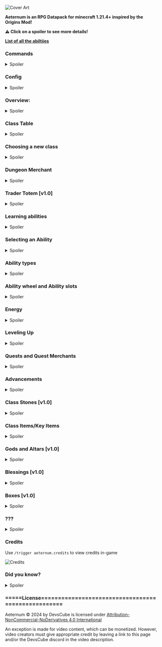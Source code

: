 ![Cover Art](https://cdn.modrinth.com/data/cached_images/8a9a4e6aad7b845a07c46278291c19d777f4dfff_0.webp)

**Aeternum is an RPG Datapack for minecraft 1.21.4+ inspired by the Origins Mod!**

**⚠ Click on a spoiler to see more details!**

**[List of all the abiltiies](https://docs.google.com/spreadsheets/d/1a80ub1OECNhR8d4D7AuQ2IObXjS4uoD7A2lb1Gnsn38/edit?usp=sharing)**

### Commands
<details>
<summary>Spoiler</summary>

- `/trigger aeternum.credits` - View credits
- `/trigger aeternum.config` - View config

</details>

### Config

<details>
<summary>Spoiler</summary>

![Config in game](https://cdn.modrinth.com/data/cached_images/fc152cb00666ad12661083d7c708a764f3cf149f.png)
</details>

### Overview:
<details>
<summary>Spoiler</summary>

Aeternum is an RPG Datapack for Minecraft, featuring:

- Over 400 abilities
- 16 classes
- dungeons (soon™)
- an energy system
- A level-up system
- Custom items + mobs (soon™)
- boxes (loot-boxes)
- gods
- and so much more!

![All the classes in Aeternum](https://cdn.modrinth.com/data/cached_images/3ba4bbca20bfd5cbd8a578db18ffddea0c0037fd.png)

</details>

### Class Table

<details>
<summary>Spoiler</summary>

Use `/loot give @s loot aeternum:class_table` to give yourself a class table

Found in plains villages

Allows you to:
- Choose your first ever class
- Learn class abilities
- Change your class using a class stone
- Change the slots in your ability wheel
- Choose a new class once you’ve mastered your selected class

![Class Table GUI](https://cdn.modrinth.com/data/cached_images/13cdc6246df9bb8ef4e017e1c71c2495f50be069.png)
![Crafting Recipe](https://cdn.modrinth.com/data/cached_images/789fc3ad017fff8fd7143dd07232fedd781f99fd.png)
![Class Table in village](https://cdn.modrinth.com/data/cached_images/75164cbf7e0fa2da100c4e5028087e77e1d9b3de_0.webp)

</details>

### Choosing a new class

<details>
<summary>Spoiler</summary>

In order to use Aeternum's features, it is advised to learn a choose a class first. In the class table, and as of release alpha, there are 5 classes to select.

- Archer
- Mage
- Swordsman
- Rogue
- Healer

In v1.0, 11 new classes have been introduced:

- Miner
- Enchanter
- Smith
- Soldier
- Warrior
- Summoner
- Druid
- Traveler
- Alchemist
- Monster
- Barbarian
  
![Classes](https://cdn.modrinth.com/data/cached_images/e1c5ba2575fb6a20f33ba4a5f9e4e619a67455ee.png)

Choosing a new class will give you a starting ability to use, and might provide custom items (for example, swordsman's longswords and rogue's daggers).
After you choose a class, you can master that class by leveling up to level 10 in that class.
After doing so, you will able to choose another class, through class stones, or through the GUI shown above.

</details>

### Dungeon Merchant

<details>
<summary>Spoiler</summary>

Use `/function aeternum:merchant/summon` to summon a merchant

The merchant will sell class scrolls, and **class stones** (v1.0).

A merchant has a 60% chance to replace the spawn of a wandering trader. This can be changed using the config.

By default, merchants will glow and make a sound to players within 30 blocks of it when spawning.
Optionally, it is possible to make them display a message when spawned using the config.

![Merchant in the wild](https://cdn.modrinth.com/data/cached_images/df7a5032b3eba739ad276e9c04cb1d4e0d94a80c.png)

![Trades in alpha version](https://cdn.modrinth.com/data/cached_images/db2036aadd9f46cc289077ee441a652a00249ae9.png)

</details>

### Trader Totem [v1.0]

<details>
<summary>Spoiler</summary>

The trader totem is dropped by the dungeon merchant when it dies. It is basically a spawn egg that allows you to summon another dungeon merchant wherever you please.

![Trader Totem spawning a merchant](https://cdn.modrinth.com/data/cached_images/7cef7e384a798bd280228dc52bc208f1eda54773_0.webp)

</details>

### Learning abilities

<details>
<summary>Spoiler</summary>

Use `/loot give @s loot aeternum:scrolls/...` to give yourself class scrolls

Throughout your journey in the minecraft world, you may find **class scrolls** (obtained from dungeon merchants [alpha], and boxes [v1.0]), which are the various abilities your class gives you. To add a class scroll to your unlocked abilties, you may use the "Use a class scroll" menu in the class table.

![Learning Abilities](https://cdn.modrinth.com/data/cached_images/a857eb76c65cac06aab2cbe1d58463cef73f0576.png)

Each class scroll can only be used in this menu **if you have the required class and its required level.** This information can be seen in the tooltip of the scroll.

![Example Tooltip](https://cdn.modrinth.com/data/cached_images/89d8a9f51abf18fbc8e3a6d552154baf039b5447.png)

</details>

### Selecting an Ability

<details>
<summary>Spoiler</summary>

As Aeternum offers a lot of unique abilties, this menu will serve as a guide to keep track of them all. Here you can **select abilities to put in your ability wheel, remove them from the slots in the ability wheel, and scroll through 24 pages of possible abilities to choose from** (that is, if you unlocked all of them).

![Example](https://cdn.modrinth.com/data/cached_images/f873f856bfe9eb158caab2b40f2b72ff1122e913.png)
![Example 2](https://cdn.modrinth.com/data/cached_images/4de420dd97a75fedc3847ae710531d62b9d4aa78.png)

- Clicking on the number button (between the arrow buttons) will cycle between all the ability wheel slots you can modify
- Left-clicking on an ability will result in that ability being selected
- The arrow buttons will change pages
- The button on the top right (when clicked on) will show all the abilities that are currently in the ability wheel.
- The green button below it clears the currently selected slot.

</details>

### Ability types

<details>
<summary>Spoiler</summary>

- Activated: activate when used through the ability wheel item.
- Passive: will give you passive effects, as long as the ability is in the ability wheel.
- Key: grant you access to special items only available to specific classes, with unique effects such as increased reach or attack damage!

</details>

### Ability wheel and Ability slots

<details>
<summary>Spoiler</summary>

The ability wheel is the item that lets you use all of your active-type abilities.
It cannot be removed from the inventory.

When holding it in hand, you will see the amount of **energy** you have on the bottom, and you can **rightclick to activate an ability,** or put the item in **offhand (F by default) to swap between your available ability wheel slots.

When using an ability, it will consume your energy. Each ability will use up various amounts of EN. If you do not have enough EN for an ability, you cannot use that ability.

![Example](https://cdn.modrinth.com/data/cached_images/f6d87fe1fe450726c0432670904118bb46edc306.png)

Unlocking ability wheel slots is pretty straightforward. When you level up your first class, you will automatically unlock new ability wheel slots. **The maximum amount of ability wheel slots is 8.** This is to balance the features in the datapack.

</details>

### Energy

<details>
<summary>Spoiler</summary>

The energy system works as a system to make sure you can't use too many abilities at once.

- It regenerates like normal health.
- *Generally* an ability costs an EN amount equivalent to the level of the ability to use.
- Passive abilities and Key abilities do not use EN.
- Your current amount of EN is displayed when you hold the ability wheel.
- A different icon will show depending on your current class. (Have fun seeing them in survival - or by ripping them from the resourcepack!)
- **Eating Beetroot will generate 2 mana.** This can be disabled in the config.

![Archer's icons](https://cdn.modrinth.com/data/cached_images/7b0e863384a2393e29eb15dc0ad89d3003fd185a.png)
 This is just an example lol

Icon list:
- Summoner - Spirits
- Smith - Metal
- Archer - Focus
- Swordsman - Slash
- Barbarian - Charge
- Mage - Mana
- Traveler - XP
- Druid - Nature
- Warrior - I genuinely don't remember this one
- Monster - Blood
- Alchemist - Potion
- Soldier - Shield
- Healer - Life
- Rogue - Shadow
- Miner - Rock
- Enchanter - Paper

</details>

### Leveling Up

<details>
<summary>Spoiler</summary>

To level up a class in aeternum you need to do a specific thing related to your current class.

Here are all the ways to level up a class:
- Summoner - Breed animals
- Smith - Use weapons (change durability of weapons)
- Archer - Kill enemies (bow/crossbow ranged damage)
- Swordsman - Kill enemies (swords)
- Barbarian - Kill enemies (axes)
- Mage - Eat a potion ingredient (Will change)
- Traveler - Ride an entity (Will change)
- Druid - Use hoes (change durability of hoes)
- Warrior - Kill enemies (mace/trident)
- Monster - Kill enemies
- Alchemist - Brew Potions
- Soldier - Entity hurt player
- Healer - Cure zombie villager
- Rogue - Use potions of invisibility
- Miner - Use pickaxes (change durability of pickaxes)
- Enchanter - Enchant Items

As of v0.1.3, new methods to level up have been introduced.
- Eating beetroot (Can be changed using the config.)
- Learning an ability
- Using a class stone
- USING an ability
- Using an energy capsule
- Obtaining an advancement from the aeternum advancements 
- XP level up

v0.2.0 introduced quests, and you can complete quests to level up as well.

</details>

### Quests and Quest Merchants

<details>
<summary>Spoiler</summary>

`/function aeternum:merchant/quest/summon` to summon a quest merchant

Quest merchants will offer you different quests, when you interact with them. There are 5 quests for each class. You can only complete a specific quest if your **current** class is the required class. For each quest completed you are also given an advancement.

![Interacting with a quest merchant](https://cdn.modrinth.com/data/cached_images/29bda9ed7b2727cec5b61367f3bcab1d3f695ee1.png)

![Some quests in aeternum](https://cdn.modrinth.com/data/cached_images/e3d8bb3047c76687d630f40ed73cb24fa7e4e540.png)

</details>


### Advancements

<details>
<summary>Spoiler</summary>

![Advancements in Aeternum](https://cdn.modrinth.com/data/cached_images/21bcbff11bd9988b8b39be14b28ab09b75511597.png)

</details>

### Class Stones [v1.0]

<details>
<summary>Spoiler</summary>

Allows you to learn classes that are outside of the base 5 you see in version alpha.

Obtained from the dungeon merchant [alpha], or by boxes [v1.0].

![Class Stone GUI](https://cdn.modrinth.com/data/cached_images/8fdb0db2651b1f9856a2eca6e3dfd225e1388590.png)

</details>

### Class Items/Key Items

<details>
<summary>Spoiler</summary>

![Some class items seen in aeternum](https://cdn.modrinth.com/data/cached_images/d40187b0f36f41d8e9e53198112f4cbbc1602979.png)

These Items can be obtained through key abilities found in certain classes. These items (usually) give effects exclusive to the class, such as increased damage/range, or an effect.

</details>

### Gods and Altars [v1.0]

<details>
<summary>Spoiler</summary>

Throughout the world, you find structures that look like this:
![A white box, made of quartz, with bookshelves, an anvil, a grindstone, and an altar inside.](https://cdn.modrinth.com/data/cached_images/76d05dd5ce4d7829c3c7009974532061799d4ec0.png)

Inside these structures, there will be an altar. If you place an ender eye inside the item frame, it will reward you with a blessing or box!

![How to use an altar](https://cdn.modrinth.com/data/cached_images/9d0207e7e64d12c75c69c914c8503671b3b9b7e8.png)

</details>

### Blessings [v1.0]

<details>
<summary>Spoiler</summary>

Blessings are basically potion bottles that have an effect that lasts 2.5 hours, and can only be obtained from altars.
There are 7 different types of blessings, that can be obtained from different gods:

![Table that shows all the gods](https://cdn.modrinth.com/data/cached_images/3847d31b05e933f48847c238a4cd0a7ac06cef12.png)
![Tooltip of a blessing](https://cdn.modrinth.com/data/cached_images/8bafc67bd1f223a4e1b0773c67c836847113fe12.png)
![All blessing items](https://cdn.modrinth.com/data/cached_images/52d1457e3ae9f7280b638437d66bb168ac49c354.png)

</details>

### Boxes [v1.0]

<details>
<summary>Spoiler</summary>

Boxes are what you'd expect. They're lootboxes, and can be obtained from altars.
Here are all the box types:

![Table of every box type](https://cdn.modrinth.com/data/cached_images/d1c92ad1ad42f066d31962e9a962993e7e3737c4.png)

- When you get the box, you have to place it down
- When you right click the interaction entity, it will tell you how many emeralds are required to open the box, and how many emeralds it has recieved so far
- When you right-click the interaction with emeralds, the emerald item will be removed and a scoreboard in the interaction will increase by 1.
- When the scoreboard reaches a certain amount (20), the interaction entity is removed and the effect of the box (i.e. loot, explosion, etc) is given

![how to use a box](https://cdn.modrinth.com/data/cached_images/43c0af4cfcf4d318bab1e16a851288af8ca9845f.png)

- You can then open the box and get your rewards (advanced box only)
- Advanced Box Loot:
  
![Advanced Box Loot](https://cdn.modrinth.com/data/cached_images/b90c1ac84b6535885fb5135b6888c5411d02d422.png)

</details>

### ???

<details>
<summary>Spoiler</summary>

![???](https://cdn.modrinth.com/data/cached_images/8cbbad61157fa321ce3bd674c5010ae5d993a8f7_0.webp)

Soon™

</details>

### Credits
Use `/trigger aeternum.credits` to view credits in-game

![Credits](https://cdn.modrinth.com/data/cached_images/aba7a6bd870226bb58e67c98057f74c5a4150c97.png)

### Did you know?

<details>
<summary>Spoiler</summary>

- Aeternum was a project that started in 2022, and was discontinued after a year. But now, i've remade it, and hope to show it to the world!
- Shout out to the OG Creators:

![OG Creator Credits](https://cdn.modrinth.com/data/cached_images/4071d16012a6f7240186bcd7e6e8f6aa2448793f.png)

- "Aeternum" in latin means "forever"! How cool!

</details>

### =====License===================================================

Aeternum © 2024 by DevsCube is licensed under [Attribution-NonCommercial-NoDerivatives 4.0 International](https://creativecommons.org/licenses/by-nc-nd/4.0/) 

An exception is made for video content, which can be monetized. However,
video creators must give appropriate credit by leaving a link to this page and/or the DevsCube discord in the video description.
